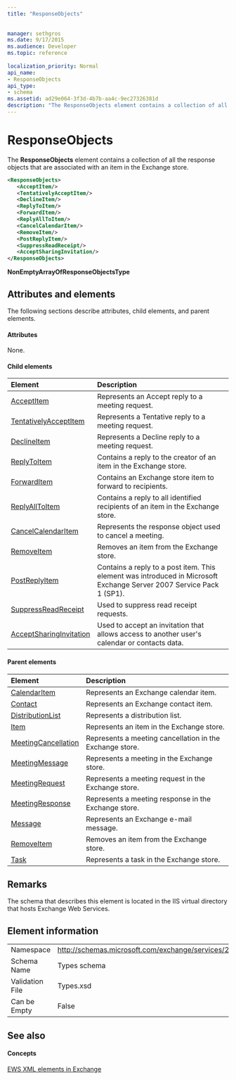```yaml
---
title: "ResponseObjects"
 
 
manager: sethgros
ms.date: 9/17/2015
ms.audience: Developer
ms.topic: reference
 
localization_priority: Normal
api_name:
- ResponseObjects
api_type:
- schema
ms.assetid: ad29e064-3f3d-4b7b-aa4c-9ec27326381d
description: "The ResponseObjects element contains a collection of all the response objects that are associated with an item in the Exchange store."
---
```


# ResponseObjects

The **ResponseObjects** element contains a collection of all the response objects that are associated with an item in the Exchange store. 
  
```XML
<ResponseObjects>
   <AcceptItem/>
   <TentativelyAcceptItem/>
   <DeclineItem/>
   <ReplyToItem/>
   <ForwardItem/>
   <ReplyAllToItem/>
   <CancelCalendarItem/>
   <RemoveItem/>
   <PostReplyItem/>
   <SuppressReadReceipt/>
   <AcceptSharingInvitation/>
</ResponseObjects>
```

 **NonEmptyArrayOfResponseObjectsType**
## Attributes and elements

The following sections describe attributes, child elements, and parent elements.
  
#### Attributes

None.
  
#### Child elements

|**Element**|**Description**|
|:-----|:-----|
|[AcceptItem](acceptitem.md) <br/> |Represents an Accept reply to a meeting request.  <br/> |
|[TentativelyAcceptItem](tentativelyacceptitem.md) <br/> |Represents a Tentative reply to a meeting request.  <br/> |
|[DeclineItem](declineitem.md) <br/> |Represents a Decline reply to a meeting request.  <br/> |
|[ReplyToItem](replytoitem.md) <br/> |Contains a reply to the creator of an item in the Exchange store.  <br/> |
|[ForwardItem](forwarditem.md) <br/> |Contains an Exchange store item to forward to recipients.  <br/> |
|[ReplyAllToItem](replyalltoitem.md) <br/> |Contains a reply to all identified recipients of an item in the Exchange store.  <br/> |
|[CancelCalendarItem](cancelcalendaritem.md) <br/> |Represents the response object used to cancel a meeting.  <br/> |
|[RemoveItem](removeitem.md) <br/> |Removes an item from the Exchange store.  <br/> |
|[PostReplyItem](postreplyitem.md) <br/> |Contains a reply to a post item. This element was introduced in Microsoft Exchange Server 2007 Service Pack 1 (SP1).  <br/> |
|[SuppressReadReceipt](suppressreadreceipt.md) <br/> |Used to suppress read receipt requests.  <br/> |
|[AcceptSharingInvitation](acceptsharinginvitation.md) <br/> |Used to accept an invitation that allows access to another user's calendar or contacts data.  <br/> |
   
#### Parent elements

|**Element**|**Description**|
|:-----|:-----|
|[CalendarItem](calendaritem.md) <br/> |Represents an Exchange calendar item.  <br/> |
|[Contact](contact.md) <br/> |Represents an Exchange contact item.  <br/> |
|[DistributionList](distributionlist.md) <br/> |Represents a distribution list.  <br/> |
|[Item](item.md) <br/> |Represents an item in the Exchange store.  <br/> |
|[MeetingCancellation](meetingcancellation.md) <br/> |Represents a meeting cancellation in the Exchange store.  <br/> |
|[MeetingMessage](meetingmessage.md) <br/> |Represents a meeting in the Exchange store.  <br/> |
|[MeetingRequest](meetingrequest.md) <br/> |Represents a meeting request in the Exchange store.  <br/> |
|[MeetingResponse](meetingresponse.md) <br/> |Represents a meeting response in the Exchange store.  <br/> |
|[Message](message-ex15websvcsotherref.md) <br/> |Represents an Exchange e-mail message.  <br/> |
|[RemoveItem](removeitem.md) <br/> |Removes an item from the Exchange store.  <br/> |
|[Task](task.md) <br/> |Represents a task in the Exchange store.  <br/> |
   
## Remarks

The schema that describes this element is located in the IIS virtual directory that hosts Exchange Web Services.
  
## Element information

|||
|:-----|:-----|
|Namespace  <br/> |http://schemas.microsoft.com/exchange/services/2006/types  <br/> |
|Schema Name  <br/> |Types schema  <br/> |
|Validation File  <br/> |Types.xsd  <br/> |
|Can be Empty  <br/> |False  <br/> |
   
## See also

#### Concepts

[EWS XML elements in Exchange](ews-xml-elements-in-exchange.md)

